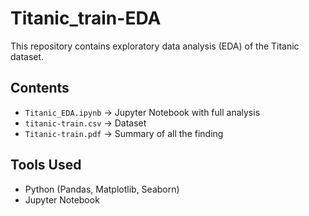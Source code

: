 # Titanic_train-EDA
This repository contains exploratory data analysis (EDA) of the Titanic dataset.

## Contents
- `Titanic_EDA.ipynb` → Jupyter Notebook with full analysis
- `titanic-train.csv` → Dataset
-  `Titanic-train.pdf` → Summary of all the finding

## Tools Used
- Python (Pandas, Matplotlib, Seaborn)
- Jupyter Notebook

